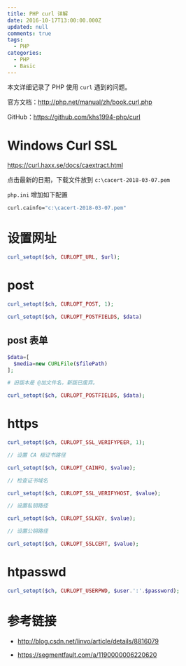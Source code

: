 ```yaml
---
title: PHP curl 详解
date: 2016-10-17T13:00:00.000Z
updated: null
comments: true
tags:
  - PHP
categories:
  - PHP
  - Basic
---
```


本文详细记录了 PHP 使用 `curl` 遇到的问题。

官方文档：http://php.net/manual/zh/book.curl.php

GitHub：https://github.com/khs1994-php/curl

<!--more-->

# Windows Curl SSL

https://curl.haxx.se/docs/caextract.html

点击最新的日期，下载文件放到 `c:\cacert-2018-03-07.pem`

`php.ini` 增加如下配置

```bash
curl.cainfo="c:\cacert-2018-03-07.pem"
```

# 设置网址

```php
curl_setopt($ch, CURLOPT_URL, $url);
```

# post

```php
curl_setopt($ch, CURLOPT_POST, 1);

curl_setopt($ch, CURLOPT_POSTFIELDS, $data)
```

## post 表单

```php
$data=[
  $media=new CURLFile($filePath)
];

# 旧版本是 @加文件名，新版已废弃。

curl_setopt($ch, CURLOPT_POSTFIELDS, $data);
```

# https

```php
curl_setopt($ch, CURLOPT_SSL_VERIFYPEER, 1);

// 设置 CA 根证书路径

curl_setopt($ch, CURLOPT_CAINFO, $value);

// 检查证书域名

curl_setopt($ch, CURLOPT_SSL_VERIFYHOST, $value);

// 设置私钥路径

curl_setopt($ch, CURLOPT_SSLKEY, $value);

// 设置公钥路径

curl_setopt($ch, CURLOPT_SSLCERT, $value);
```

# htpasswd

```php
curl_setopt($ch, CURLOPT_USERPWD, $user.':'.$password);
```

# 参考链接

* http://blog.csdn.net/linvo/article/details/8816079

* https://segmentfault.com/a/1190000006220620
